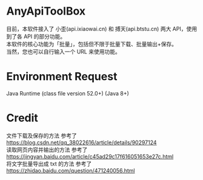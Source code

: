 # AnyApiToolBox
目前，本软件接入了 小歪(api.ixiaowai.cn) 和 搏天(api.btstu.cn) 两大 API，使用到了各 API 的部分功能。  
本软件的核心功能为「批量」，包括但不限于批量下载、批量输出+保存。  
当然，您也可以自行输入一个 URL 来使用功能。
# Environment Request
Java Runtime (class file version 52.0+) (Java 8+)  
# Credit
文件下载及保存的方法 参考了 https://blog.csdn.net/qq_38022616/article/details/90297124  
读取网页内容并输出的方法 参考了 https://jingyan.baidu.com/article/c45ad29c17f616051653e27c.html  
将文字批量导出成 txt 的方法 参考了 https://zhidao.baidu.com/question/471240056.html
